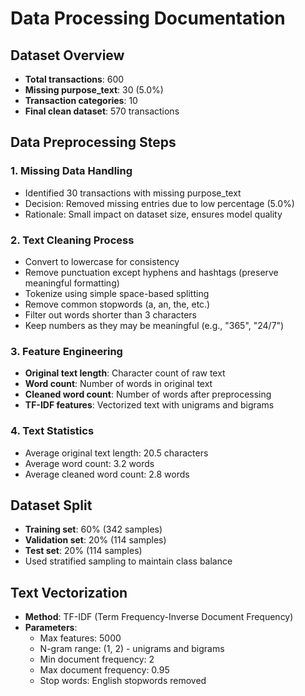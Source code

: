 
# Data Processing Documentation

## Dataset Overview
- **Total transactions**: 600
- **Missing purpose_text**: 30 (5.0%)
- **Transaction categories**: 10
- **Final clean dataset**: 570 transactions

## Data Preprocessing Steps

### 1. Missing Data Handling
- Identified 30 transactions with missing purpose_text
- Decision: Removed missing entries due to low percentage (5.0%)
- Rationale: Small impact on dataset size, ensures model quality

### 2. Text Cleaning Process
- Convert to lowercase for consistency
- Remove punctuation except hyphens and hashtags (preserve meaningful formatting)
- Tokenize using simple space-based splitting
- Remove common stopwords (a, an, the, etc.)
- Filter out words shorter than 3 characters
- Keep numbers as they may be meaningful (e.g., "365", "24/7")

### 3. Feature Engineering
- **Original text length**: Character count of raw text
- **Word count**: Number of words in original text  
- **Cleaned word count**: Number of words after preprocessing
- **TF-IDF features**: Vectorized text with unigrams and bigrams

### 4. Text Statistics
- Average original text length: 20.5 characters
- Average word count: 3.2 words
- Average cleaned word count: 2.8 words

## Dataset Split
- **Training set**: 60% (342 samples)
- **Validation set**: 20% (114 samples)  
- **Test set**: 20% (114 samples)
- Used stratified sampling to maintain class balance

## Text Vectorization
- **Method**: TF-IDF (Term Frequency-Inverse Document Frequency)
- **Parameters**:
  - Max features: 5000
  - N-gram range: (1, 2) - unigrams and bigrams
  - Min document frequency: 2
  - Max document frequency: 0.95
  - Stop words: English stopwords removed
